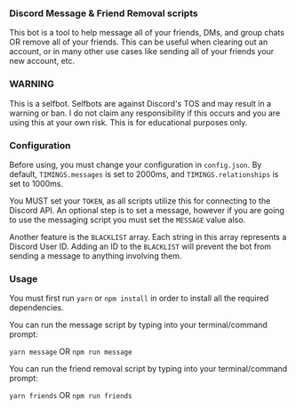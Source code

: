 ### Discord Message & Friend Removal scripts

This bot is a tool to help message all of your friends, DMs, and group chats OR remove all of your friends.
This can be useful when clearing out an account, or in many other use cases like sending all of your friends your new account, etc.

### WARNING
This is a selfbot. Selfbots are against Discord's TOS and may result in a warning or ban. I do not claim any responsibility if this occurs and you are using this at your own risk. This is for educational purposes only.

### Configuration

Before using, you must change your configuration in ``config.json``.
By default, ``TIMINGS.messages`` is set to 2000ms, and ``TIMINGS.relationships`` is set to 1000ms. 

You MUST set your ``TOKEN``, as all scripts utilize this for connecting to the Discord API.
An optional step is to set a message, however if you are going to use the messaging script you must set the ``MESSAGE`` value also.

Another feature is the ``BLACKLIST`` array. Each string in this array represents a Discord User ID.
Adding an ID to the ``BLACKLIST`` will prevent the bot from sending a message to anything involving them.

### Usage

You must first run ``yarn`` or ``npm install`` in order to install all the required dependencies. 

You can run the message script by typing into your terminal/command prompt:

```yarn message``` OR ```npm run message```


You can run the friend removal script by typing into your terminal/command prompt: 

```yarn friends``` OR  ```npm run friends```



